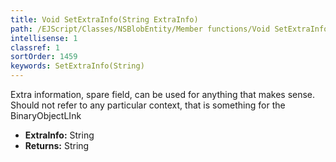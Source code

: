 ```yaml
---
title: Void SetExtraInfo(String ExtraInfo)
path: /EJScript/Classes/NSBlobEntity/Member functions/Void SetExtraInfo(String p_0)
intellisense: 1
classref: 1
sortOrder: 1459
keywords: SetExtraInfo(String)
---
```



Extra information, spare field, can be used for anything that makes sense. Should not refer to any particular context, that is something for the BinaryObjectLInk



* **ExtraInfo:** String
* **Returns:** String


